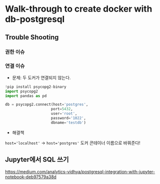 # Walk-through to create docker with db-postgresql 

## Trouble Shooting

### 권한 이슈 

### 연결 이슈 

- 문제: 두 도커가 연결되지 않는다. 

```python 
!pip install psycopg2-binary
import psycopg2
import pandas as pd

db = psycopg2.connect(host='postgres', 
                     port=5432, 
                     user='root', 
                     password='1022', 
                     dbname='testdb')
```

- 해결책 

`host='localhost'` -> `host='postgres'` 도커 콘테이너 이름으로 바꿔준다! 

## Jupyter에서 SQL 쓰기 

https://medium.com/analytics-vidhya/postgresql-integration-with-jupyter-notebook-deb97579a38d

